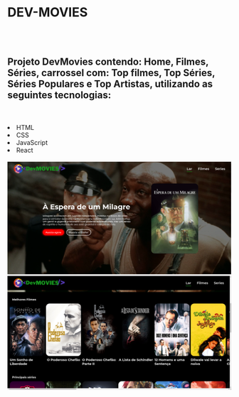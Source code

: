<h1>DEV-MOVIES</h1>
<br>
<br>
<h2>Projeto DevMovies contendo: Home, Filmes, Séries, carrossel com: Top filmes, Top Séries, Séries Populares e Top Artistas, utilizando as seguintes tecnologias:</h2>
<br>
<br>
<li>HTML</li>
<li>CSS</li>
<li>JavaScript</li>
<li>React</li>
<br>


<img src="https://github.com/wellitonsansao07/DevMovies-filmes-series/blob/master/src/assets/dev%20movies%20princ.png?raw=true"/>
<img src="https://github.com/wellitonsansao07/DevMovies-filmes-series/blob/master/src/assets/DevMovies%20secu.png?raw=true"/>
